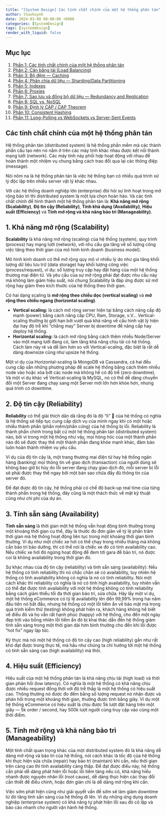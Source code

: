 ```yaml
---
title: "[System Design] Các tính chất chính của một hệ thống phân tán"
author: thuohuynh
date: 2024-03-08 00:00:00 +0900
categories: [SystemDesign]
tags: [systemdesign]
render_with_liquid: false
---
```


## Mục lục

1. [Phần 1: Các tính chất chính của một hệ thống phân tán](/posts/System-Design-Chapter-1)
2. [Phần 2: Cân bằng tải (Load Balancing)](/posts/System-Design-Chapter-2)
3. [Phần 3: Bộ đệm — Caching](/posts/System-Design-Chapter-3)
4. [Phần 4: Phân chia dữ liệu — Sharding/Data Partitioning](/posts/System-Design-Chapter-4)
5. [Phần 5: Indexes](/posts/System-Design-Chapter-5)
6. [Phần 6: Proxies](/posts/System-Design-Chapter-6)
7. [Phần 7: Sao lưu và đồng bộ dữ liệu — Redundancy and Replication](/posts/System-Design-Chapter-7)
8. [Phần 8: SQL vs. NoSQL](/posts/System-Design-Chapter-8)
9. [Phần 9: Định lý CAP / CAP Theorem](/posts/System-Design-Chapter-9)
10. [Phần 10: Consistent Hashing](/posts/System-Design-Chapter-10)
11. [Phần 11: Long-Polling vs WebSockets vs Server-Sent Events](/posts/System-Design-Chapter-11)

## Các tính chất chính của một hệ thống phân tán

Hệ thống phân tán (distributed system) là hệ thống phần mềm mà các thành phần cấu tạo nên nó nằm ở trên các máy tính khác nhau được kết nối thành mạng lưới (network). Các máy tính này phối hợp hoạt động với nhau để hoàn thành một nhiệm vụ chung bằng cách trao đổi qua lại các thông điệp (message).

Nói nôm na là hệ thống phân tán là việc hệ thống bạn có nhiều quá trình xử lý độc lập trên nhiều server vật lý khác nhau.

Với các hệ thống doanh nghiệp lớn (enterprise) đòi hỏi sự linh hoạt trong mở rộng bảo trì thì distributed system là một lựa chọn hoàn hảo. Và các tính chất chính để hình thành một hệ thống phân tán là: **Khả năng mở rộng (Scalability)**, **Độ tin cậy (Reliability)**, **Tính khả dụng (Availability)**, **Hiệu suất (Efficiency)** và **Tính mở rộng và khả năng bảo trì (Manageability)**.

## 1. Khả năng mở rộng (Scalability)

**Scalability** là khả năng mở rộng (scaling) của hệ thống (system), quy trình (process) hay mạng lưới (network), với nhu cầu gia tăng về số lượng công việc tăng theo thời gian của mô hình kinh doanh (business model).

Mô hình kinh doanh có thể mở rộng quy mô vì nhiều lý do như gia tăng khối lượng dữ liệu lưu trữ (data storage) hay khối lượng công việc (process/request), ví dụ: số lượng truy cập hay đặt hàng của một hệ thống thương mại điện tử. Và yêu cầu của sự mở rộng phải đạt được nhu cầu này mà không làm giảm hiệu suất, nói chung Scalability là đáp ứng được sử mở rộng hay giảm theo kích thước của hệ thống theo thời gian.

Có hai dạng scaling là **mở rộng theo chiều dọc (vertical scaling)** và **mở rộng theo chiều ngang (horizontal scaling)**.
- **Vertical scaling:** là cách mở rộng server hiện tại bằng cách nâng cấp độ mạnh (power) bằng cách nâng cấp CPU, Ram, Storage, v.V… Vertical-scaling thường bị giới hạn bởi vượt quá khả năng về cấu hình vật lý hiện đại hay độ trễ khi “chẳng may” Server bị downtime để nâng cấp hay deploy hệ thống.
- **Horizontal scaling:** là cách mở rộng bằng cách thêm nhiều Node/Server vào một mạng lưới đang có, làm tăng khả năng chịu tải có hệ thống. Cách làm này rẻ và dễ làm hơn so với Vertical-scaling, đặc biệt là rất dễ dàng downsize cũng như upsize hệ thống.

Một ví dụ của Horizontal-scaling là MongoDB và Cassandra, cả hai đều cung cấp sẵn những phương pháp để scale hệ thống bằng cách thêm nhiều node vào hoặc xóa bớt các node mà không hề có độ trễ (zero downtime). Và một ví dụ khác về Vertical-scaling là MySQL, nó có thể dễ dàng chuyển đổi một Server đang chạy sang một Server mới lớn hơn khỏe hơn, nhưng quá trình có downtime.

## 2. Độ tin cậy (Reliability)

**Reliability** có thể giải thích dân dã rằng đó là độ “lì” 💪 của hệ thống có nghĩa là hệ thống sẽ tiếp tục cung cấp dịch vụ của mình ngay khi có một hoặc nhiều thành phần (phần mềm/phần cứng) của hệ thống bị lỗi. Reliability là thành phần chính trong bất cứ một hệ thống phân tán (distributed system) nào, bởi vì trong một hệ thống như vậy, mọi hỏng hóc của một thành phần nào đó sẽ được thay thế một thành phần đang khỏe mạnh khác, đảm bảo luôn hoàn thành nhiệm vụ yêu cầu.

Ví dụ của độ tin cậy là, một trang thương mại điện tử hay hệ thống ngân hàng (banking) mọi thông tin về giao dịch (transaction) của người dùng sẽ không bao giờ bị hủy do lỗi server đang chạy giao dịch đó, mỗi server bị lỗi sẽ phải được thay thế ngay bởi một bản sao chứa đầy đủ thông tin của server đó.

Để đạt được độ tin cậy, hệ thống phải có chế độ back-up real time của từng thành phần trong hệ thống, đây cũng là một thách thức về mặt kỹ thuật cũng như chi phí của dự án.

## 3. Tính sẵn sàng (Availability)

**Tính sẵn sàng** là thời gian một hệ thống vẫn hoạt động bình thường trong một khoảng thời gian cụ thể, đây là thước đo đơn giản về tỷ lệ phần trăm thời gian mà hệ thống hoạt động liên tục trong một khoảng thời gian bình thường. Ví dụ như một chiếc xe hơi có thể chạy trong nhiều tháng mà không cần bảo trì bảo dưỡng, thì có thể nói là chiếc xe đó có tính availability cao. Nếu chiếc xe hơi đó ngừng hoạt động để đem tới gara để bảo trì, nó được coi là không availability trong thời gian đó.

Sự khác nhau của độ tin cậy (reliability) và tính sẵn sàng (availability):
Nếu hệ thống có tính reliability thì nó chắc chắn sẽ có availability, tuy nhiên hệ thống có tính availability không có nghĩa là nó có tính reliability. Nói một cách khác thì reliability có nghĩa là nó có tính high availability, tuy nhiên vẫn có thể đạt được tính availability với một hệ thống không có tính reliability bằng cách giảm thiểu tối đa thời gian bảo trì, sửa chữa. Hãy lấy một ví dụ, một hệ thống eCommerce có tỷ lệ availability lên đến 99,99% trong hai năm đầu tiên nó bắt đầu, nhưng hệ thống có một lỗi tiềm ẩn về bảo mật mà trong quá trình kiểm thử (testing) không phát hiện ra, khách hàng không hề biết về điều đó và họ vẫn rất hạnh phúc (happy) với hệ thống, cho đến một ngày đẹp trời vào bỗng nhiên lỗi tiềm ẩn đó bị khai thác dẫn đến hệ thống giảm tính sẵn sàng trong một thời gian dài hơn bình thường cho đến khi lỗi được “hot fix” ngay lập tức.

Kỳ thực mà nói một hệ thống có độ tin cậy cao (high reliability) gần như rất khó đạt được trong thực tế, mà hầu như chúng ta chỉ hướng tới một hệ thống có tính sẵn sàng cao (high availability) mà thôi.

## 4. Hiệu suất (Efficiency)

Hiệu suất của một hệ thống phân tán là khả năng chịu tải (high load) và thời gian phản hồi (low latency). Có nghĩa là một hệ thống có khả năng chịu được nhiều request đồng thời với độ trễ thấp là một hệ thống có hiệu suất cao. Thông thường nó được đo đếm bằng số lượng request nó nhận được và phản hồi trong một khoảng thời gian, thường được tính bằng giây. Ví dụ một hệ thống eCommerce có hiệu suất là chịu được 5k lượt đặt hàng trên một giây — 5k order / second, hay 500k lượt người cùng truy cập vào cùng một thời điểm.

## 5. Tính mở rộng và khả năng bảo trì (Manageability)

Một tính chất quan trọng khác của một distributed system đó là khả năng dễ dàng mở rộng và bảo trì của hệ thống, nói cách khác là tốc độ của hệ thống khi thực hiện sửa chữa (repair) hay bảo trì (maintain) khi cần, nếu thời gian trên càng cao thì tính availability càng thấp. Để đạt được điều này, hệ thống cần phải dễ dàng phát hiện lỗi hoặc lỗi tiềm tàng nếu có, khả năng hiểu nhanh được nguyên nhân lỗi (root cause), dễ dàng thực hiện các thay đổi cần thiết để điều chỉnh, hoặc đơn giản chỉ là dễ dàng mở rộng khi cần.

Việc sớm phát hiện cũng như giải quyết vấn đề sớm sẽ làm giảm downtime từ đó tăng tính sẵn sàng của hệ thống đi lên. Ví dụ những ứng dụng doanh nghiệp (enterprise system) có khả năng tự phát hiện lỗi sau đó cô lập và báo cáo nhanh cho người vận hành hệ thống.
